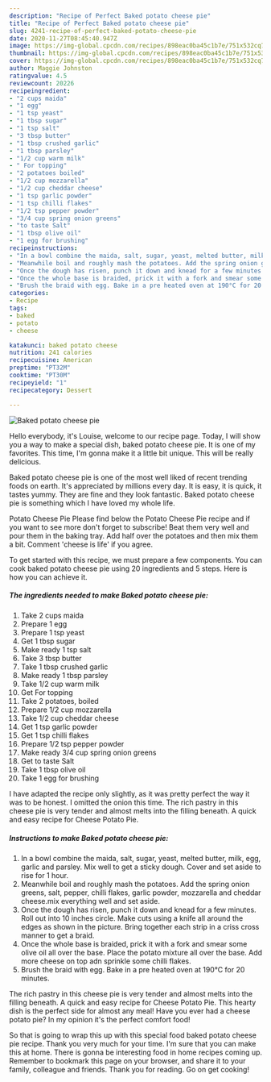 ```yaml
---
description: "Recipe of Perfect Baked potato cheese pie"
title: "Recipe of Perfect Baked potato cheese pie"
slug: 4241-recipe-of-perfect-baked-potato-cheese-pie
date: 2020-11-27T08:45:40.947Z
image: https://img-global.cpcdn.com/recipes/898eac0ba45c1b7e/751x532cq70/baked-potato-cheese-pie-recipe-main-photo.jpg
thumbnail: https://img-global.cpcdn.com/recipes/898eac0ba45c1b7e/751x532cq70/baked-potato-cheese-pie-recipe-main-photo.jpg
cover: https://img-global.cpcdn.com/recipes/898eac0ba45c1b7e/751x532cq70/baked-potato-cheese-pie-recipe-main-photo.jpg
author: Maggie Johnston
ratingvalue: 4.5
reviewcount: 20226
recipeingredient:
- "2 cups maida"
- "1 egg"
- "1 tsp yeast"
- "1 tbsp sugar"
- "1 tsp salt"
- "3 tbsp butter"
- "1 tbsp crushed garlic"
- "1 tbsp parsley"
- "1/2 cup warm milk"
- " For topping"
- "2 potatoes boiled"
- "1/2 cup mozzarella"
- "1/2 cup cheddar cheese"
- "1 tsp garlic powder"
- "1 tsp chilli flakes"
- "1/2 tsp pepper powder"
- "3/4 cup spring onion greens"
- "to taste Salt"
- "1 tbsp olive oil"
- "1 egg for brushing"
recipeinstructions:
- "In a bowl combine the maida, salt, sugar, yeast, melted butter, milk, egg, garlic and parsley. Mix well to get a sticky dough. Cover and set aside to rise for 1 hour."
- "Meanwhile boil and roughly mash the potatoes. Add the spring onion greens, salt, pepper, chilli flakes, garlic powder, mozzarella and cheddar cheese.mix everything well and set aside."
- "Once the dough has risen, punch it down and knead for a few minutes. Roll out into 10 inches circle. Make cuts using a knife all around the edges as shown in the picture. Bring together each strip in a criss cross manner to get a braid."
- "Once the whole base is braided, prick it with a fork and smear some olive oil all over the base. Place the potato mixture all over the base. Add more cheese on top adn sprinkle some chilli flakes."
- "Brush the braid with egg. Bake in a pre heated oven at 190°C for 20 minutes."
categories:
- Recipe
tags:
- baked
- potato
- cheese

katakunci: baked potato cheese 
nutrition: 241 calories
recipecuisine: American
preptime: "PT32M"
cooktime: "PT30M"
recipeyield: "1"
recipecategory: Dessert

---
```



![Baked potato cheese pie](https://img-global.cpcdn.com/recipes/898eac0ba45c1b7e/751x532cq70/baked-potato-cheese-pie-recipe-main-photo.jpg)

Hello everybody, it's Louise, welcome to our recipe page. Today, I will show you a way to make a special dish, baked potato cheese pie. It is one of my favorites. This time, I'm gonna make it a little bit unique. This will be really delicious.

Baked potato cheese pie is one of the most well liked of recent trending foods on earth. It's appreciated by millions every day. It is easy, it is quick, it tastes yummy. They are fine and they look fantastic. Baked potato cheese pie is something which I have loved my whole life.

Potato Cheese Pie Please find below the Potato Cheese Pie recipe and if you want to see more don&#39;t forget to subscribe! Beat them very well and pour them in the baking tray. Add half over the potatoes and then mix them a bit. Comment &#39;cheese is life&#39; if you agree.


To get started with this recipe, we must prepare a few components. You can cook baked potato cheese pie using 20 ingredients and 5 steps. Here is how you can achieve it.

<!--inarticleads1-->

##### The ingredients needed to make Baked potato cheese pie:

1. Take 2 cups maida
1. Prepare 1 egg
1. Prepare 1 tsp yeast
1. Get 1 tbsp sugar
1. Make ready 1 tsp salt
1. Take 3 tbsp butter
1. Take 1 tbsp crushed garlic
1. Make ready 1 tbsp parsley
1. Take 1/2 cup warm milk
1. Get  For topping
1. Take 2 potatoes, boiled
1. Prepare 1/2 cup mozzarella
1. Take 1/2 cup cheddar cheese
1. Get 1 tsp garlic powder
1. Get 1 tsp chilli flakes
1. Prepare 1/2 tsp pepper powder
1. Make ready 3/4 cup spring onion greens
1. Get to taste Salt
1. Take 1 tbsp olive oil
1. Take 1 egg for brushing


I have adapted the recipe only slightly, as it was pretty perfect the way it was to be honest. I omitted the onion this time. The rich pastry in this cheese pie is very tender and almost melts into the filling beneath. A quick and easy recipe for Cheese Potato Pie. 

<!--inarticleads2-->

##### Instructions to make Baked potato cheese pie:

1. In a bowl combine the maida, salt, sugar, yeast, melted butter, milk, egg, garlic and parsley. Mix well to get a sticky dough. Cover and set aside to rise for 1 hour.
1. Meanwhile boil and roughly mash the potatoes. Add the spring onion greens, salt, pepper, chilli flakes, garlic powder, mozzarella and cheddar cheese.mix everything well and set aside.
1. Once the dough has risen, punch it down and knead for a few minutes. Roll out into 10 inches circle. Make cuts using a knife all around the edges as shown in the picture. Bring together each strip in a criss cross manner to get a braid.
1. Once the whole base is braided, prick it with a fork and smear some olive oil all over the base. Place the potato mixture all over the base. Add more cheese on top adn sprinkle some chilli flakes.
1. Brush the braid with egg. Bake in a pre heated oven at 190°C for 20 minutes.


The rich pastry in this cheese pie is very tender and almost melts into the filling beneath. A quick and easy recipe for Cheese Potato Pie. This hearty dish is the perfect side for almost any meal! Have you ever had a cheese potato pie? In my opinion it&#39;s the perfect comfort food! 

So that is going to wrap this up with this special food baked potato cheese pie recipe. Thank you very much for your time. I'm sure that you can make this at home. There is gonna be interesting food in home recipes coming up. Remember to bookmark this page on your browser, and share it to your family, colleague and friends. Thank you for reading. Go on get cooking!
